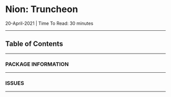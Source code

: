 # **Nion: Truncheon**
20-April-2021 | Time To Read: 30 minutes

---

## Table of Contents


---

### **PACKAGE INFORMATION**

---

### **ISSUES**

---

